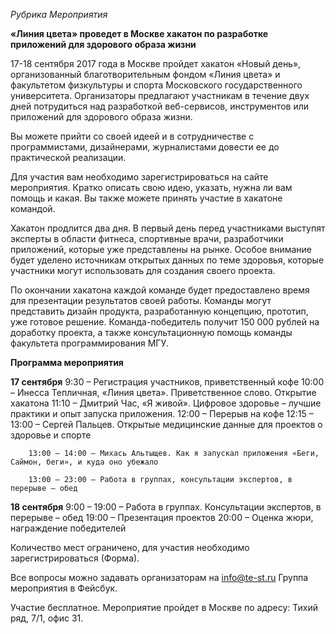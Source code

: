 *Рубрика Мероприятия* 

**«Линия цвета» проведет в Москве хакатон по разработке приложений для здорового образа жизни**

17-18 сентября 2017 года в Москве пройдет хакатон «Новый день», организованный благотворительным фондом «Линия цвета» и факультетом физкультуры и спорта Московского государственного университета. Организаторы предлагают участникам в течение двух дней потрудиться над разработкой веб-сервисов, инструментов или приложений для здорового образа жизни. 

Вы можете прийти со своей идеей и в сотрудничестве с программистами, дизайнерами, журналистами довести ее до практической реализации. 

Для участия вам необходимо зарегистрироваться на сайте мероприятия. Кратко описать свою идею, указать, нужна ли вам помощь и какая. Вы также можете принять участие в хакатоне командой. 

Хакатон продлится два дня. В первый день перед участниками выступят эксперты в области фитнеса, спортивные врачи, разработчики приложений, которые уже представлены на рынке. Особое внимание будет уделено источникам открытых данных по теме здоровья, которые участники могут использовать для создания своего проекта.

По окончании хакатона каждой команде будет предоставлено время для презентации результатов своей работы. Команды могут представить дизайн продукта, разработанную концепцию, прототип, уже готовое решение.
Команда-победитель получит 150 000 рублей на доработку проекта, а также консультационную помощь команды факультета программирования МГУ.

**Программа мероприятия**

**17 сентября**
		9:30 – Регистрация участников, приветственный кофе
		10:00 – Инесса Тепличная, «Линия цвета». Приветственное слово. Открытие хакатона
		11:10 – Дмитрий Час, «Я живой». Цифровое здоровье – лучшие практики и опыт запуска приложения.
		12:00 – Перерыв на кофе
		12:15 – 13:00 – Сергей Пальцев. Открытые медицинские данные для проектов о здоровье и спорте

		13:00 – 14:00 – Михась Альтыщев. Как я запускал приложения «Беги, Саймон, беги», и куда оно убежало

		13:00 – 23:00 – Работа в группах, консультации экспертов, в перерыве – обед

**18 сентября**
		9:00 – 19:00 – Работа в группах. Консультации экспертов, в перерыве – обед
		19:00 – Презентация проектов
		20:00 – Оценка жюри, награждение победителей

Количество мест ограничено, для участия необходимо зарегистрироваться (Форма).

Все вопросы можно задавать организаторам на info@te-st.ru Группа мероприятия в Фейсбук.

Участие бесплатное. Мероприятие пройдет в Москве по адресу: Тихий ряд, 7/1, офис 31.
